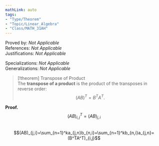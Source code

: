 ```yaml
---
mathLink: auto
tags:
- "Type/Theorem"
- "Topic/Linear_Algebra"
- "Class/MATH_31AH"
---
```

Proved by: <i>Not Applicable</i>  
References: <i>Not Applicable</i>  
Justifications: <i>Not Applicable</i>  

Specializations: <i>Not Applicable</i>  
Generalizations: <i>Not Applicable</i>  

> [!theorem] Transpose of Product  
> The **transpose of a product** is the product of the transposes in reverse order:  
> $$(AB)^T=B^TA^T.$$  

**Proof.**  
$$(AB)^T_{i,j}=(AB)_{j,i}$$  
$$(AB)_{j,i}=\sum_{n=1}^ka_{j,n}b_{n,i}=\sum_{n=1}^kb_{n,i}a_{j,n}=(B^TA^T)_{i,j}$$  
